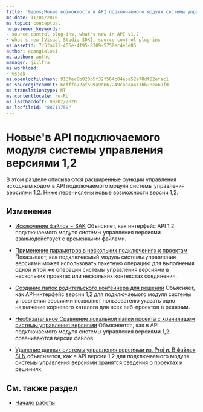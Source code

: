 ```yaml
---
title: '&apos;Новые возможности в API подключаемого модуля системы управления версиями 1,2 | Документация Майкрософт'
ms.date: 11/04/2016
ms.topic: conceptual
helpviewer_keywords:
- source control plug-ins, what's new in API v1.2
- what's new [Visual Studio SDK], source control plug-ins
ms.assetid: 7c5fa471-456e-4f95-8309-5750ec4e5e85
author: acangialosi
ms.author: anthc
manager: jillfra
ms.workload:
- vssdk
ms.openlocfilehash: 913fec8b820b5f32f564c84aba52a78df82efac1
ms.sourcegitcommit: 6cfffa72af599a9d667249caaaa411bb28ea69fd
ms.translationtype: MT
ms.contentlocale: ru-RU
ms.lasthandoff: 09/02/2020
ms.locfileid: "88711759"
---
```

# <a name="what39s-new-in-the-source-control-plug-in-api-version-12"></a>Новые&#39;в API подключаемого модуля системы управления версиями 1,2
В этом разделе описываются расширенные функции управления исходным кодом в API подключаемого модуля системы управления версиями 1,2. Ниже перечислены новые возможности версии 1,2.

## <a name="changes"></a>Изменения
- [Исключение файлов ~ SAK](../../extensibility/internals/elimination-of-tilde-sak-files.md) Объясняет, как интерфейс API 1,2 подключаемого модуля системы управления версиями взаимодействует с временными файлами.

- [Применение параметров в нескольких подключениях к проектам](../../extensibility/internals/application-of-settings-across-multiple-project-connections.md) Показывает, как подключаемый модуль системы управления версиями может использовать пакетную операцию для выполнения одной и той же операции системы управления версиями в нескольких проектах или нескольких контекстах соединения.

- [Создание папок родительского контейнера для решений](../../extensibility/internals/creating-parent-container-folders-for-solutions.md) Объясняет, как API-интерфейс версии 1,2 для подключаемого модуля системы управления версиями позволяет пользователю указать одно назначение корневого каталога для всех веб-проектов в решении.

- [Необязательное Сравнение локальной папки проекта с хранилищем системы управления версиями](../../extensibility/internals/optional-comparison-of-local-project-folder-to-source-control-store.md) Объясняется, как в API подключаемого модуля системы управления версиями 1,2 сравниваются версии файлов.

- [Удаление данных системы управления версиями из. Proj и. В файлах SLN](../../extensibility/internals/removal-of-source-control-information-from-dot-proj-and-dot-sln-files.md) объясняется, как в API версии 1,2 для подключаемого модуля системы управления версиями хранятся сведения о проектах и решениях.

## <a name="see-also"></a>См. также раздел
- [Начало работы](../../extensibility/internals/getting-started-with-source-control-plug-ins.md)
